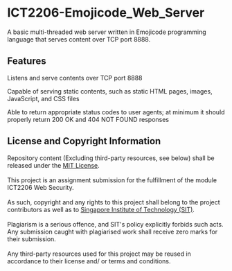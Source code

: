 # ICT2206-Emojicode_Web_Server
A basic multi-threaded web server written in Emojicode programming language that serves content over TCP port 8888.

## Features
Listens and serve contents over TCP port 8888

Capable of serving static contents, such as static HTML pages, images, JavaScript, and CSS files

Able to return appropriate status codes to user agents; at minimum it should properly return 200 OK and 404 NOT FOUND responses

## License and Copyright Information
Repository content (Excluding third-party resources, see below) shall be released under the [MIT License](LICENSE).
<br /><br />
This project is an assignment submission for the fulfillment of the module ICT2206 Web Security.
<br /><br />
As such, copyright and any rights to this project shall belong to the project contributors as well as to [Singapore Institute of Technology (SIT)](https://www.singaporetech.edu.sg/).
<br /><br />
Plagiarism is a serious offence, and SIT's policy explicitly forbids such acts. Any submission caught with plagiarised work shall receive zero marks for their submission.
<br /><br />
Any third-party resources used for this project may be reused in accordance to their license and/ or terms and conditions.

